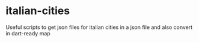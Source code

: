 # italian-cities
Useful scripts to get json files for italian cities in a json file and also convert in dart-ready map

